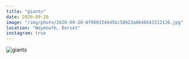 ```yaml
---
title: "giants"
date: 2020-09-20
image: "/img/photo/2020-09-20-8f96033d4d5bc58023a8646641512136.jpg"
location: "Weymouth, Dorset"
instagram: true
---
```


![giants](/img/photo/2020-09-20-8f96033d4d5bc58023a8646641512136.jpg)
